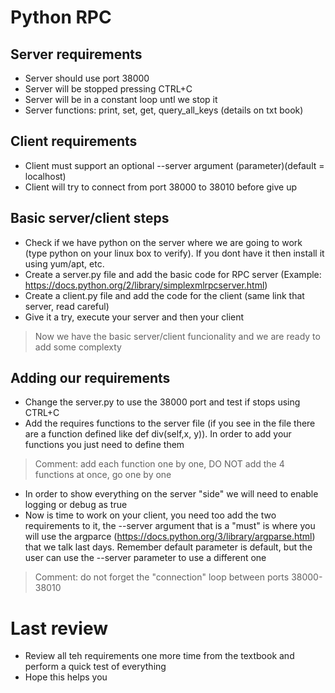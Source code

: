 
# Python RPC

## Server requirements
- Server should use port 38000
- Server will be stopped pressing CTRL+C
- Server will be in a constant loop untl we stop it
- Server functions: print, set, get, query_all_keys (details on txt book)

## Client requirements
- Client must support an optional --server argument (parameter)(default = localhost)
- Client will try to connect from port 38000 to 38010 before give up

## Basic server/client steps
- Check if we have python on the server where we are going to work (type python on your linux box to verify). If you dont have it then install it using yum/apt, etc.
- Create a server.py file and add the basic code for RPC server (Example: https://docs.python.org/2/library/simplexmlrpcserver.html)
- Create a client.py file and add the code for the client (same link that server, read careful)
- Give it a try, execute your server and then your client

> Now we have the basic server/client funcionality and we are ready to add some complexty

## Adding our requirements
- Change the server.py to use the 38000 port and test if stops using CTRL+C
- Add the requires functions to the server file (if you see in the file there are a function defined like def div(self,x, y)). In order to add your functions you just need to define them

> Comment: add each function one by one, DO NOT add the 4 functions at once, go one by one

- In order to show everything on the server "side" we will need to enable logging or debug as true
- Now is time to work on your client, you need too add the two requirements to it, the --server argument that is a "must" is where you will use the argparce (https://docs.python.org/3/library/argparse.html) that we talk last days. Remember default parameter is default, but the user can use the --server parameter to use a different one

> Comment: do not forget the "connection" loop between ports 38000-38010

# Last review
* Review all teh requirements one more time from the textbook and perform a quick test of everything
* Hope this helps you

